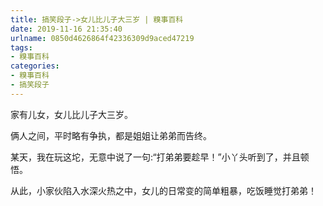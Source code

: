 ```yaml
---
title: 搞笑段子->女儿比儿子大三岁 | 糗事百科
date: 2019-11-16 21:35:40
urlname: 0850d4626864f42336309d9aced47219
tags: 
- 糗事百科
categories:
- 糗事百科
- 搞笑段子
---
```

家有儿女，女儿比儿子大三岁。

俩人之间，平时略有争执，都是姐姐让弟弟而告终。

某天，我在玩这坨，无意中说了一句:“打弟弟要趁早！”小丫头听到了，并且顿悟。

从此，小家伙陷入水深火热之中，女儿的日常变的简单粗暴，吃饭睡觉打弟弟！


